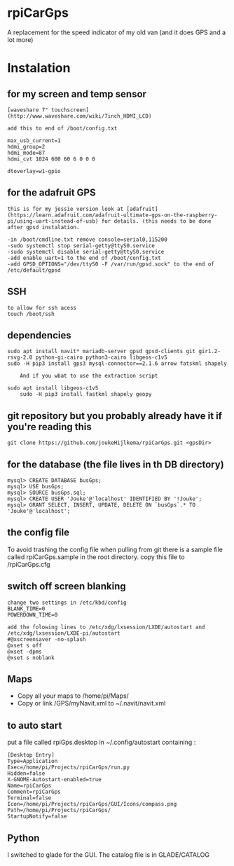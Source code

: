 # rpiCarGps
A replacement for the speed indicator of my old van (and it does GPS and a lot more)

# Instalation

## for my screen and temp sensor
	[waveshare 7" touchscreen](http://www.waveshare.com/wiki/7inch_HDMI_LCD)

	add this to end of /boot/config.txt

	max_usb_current=1
	hdmi_group=2
	hdmi_mode=87
	hdmi_cvt 1024 600 60 6 0 0 0
	
	dtoverlay=w1-gpio
	
## for the adafruit GPS

	this is for my jessie version look at [adafruit](https://learn.adafruit.com/adafruit-ultimate-gps-on-the-raspberry-pi/using-uart-instead-of-usb) for details. (this needs to be done after gpsd instalation.
	
	-in /boot/cmdline.txt remove console=serial0,115200
	-sudo systemctl stop serial-getty@ttyS0.service
	-sudo systemctl disable serial-getty@ttyS0.service
	-add enable_uart=1 to the end of /boot/config.txt
	-add GPSD_OPTIONS="/dev/ttyS0 -F /var/run/gpsd.sock" to the end of /etc/default/gpsd
	
## SSH

	to allow for ssh acess
	touch /boot/ssh

## dependencies
	sudo apt install navit* mariadb-server gpsd gpsd-clients git gir1.2-rsvg-2.0 python-gi-cairo python3-cairo libgeos-c1v5
	sudo -H pip3 install gps3 mysql-connector==2.1.6 arrow fatskml shapely

        And if you wbat to use the extraction script

	sudo apt install libgeos-c1v5
        sudo -H pip3 install fastkml shapely geopy
	
## git repository but you probably already have it if you're reading this

``` script
git clone https://github.com/joukeHijlkema/rpiCarGps.git <gpsDir>
```

## for the database (the file lives in th DB directory)
	mysql> CREATE DATABASE busGps;
	mysql> USE busGps;
	mysql> SOURCE busGps.sql;
	mysql> CREATE USER 'Jouke'@'localhost' IDENTIFIED BY '!Jouke';
	mysql> GRANT SELECT, INSERT, UPDATE, DELETE ON `busGps`.* TO 'Jouke'@'localhost';

## the config file
To avoid trashing the config file when pulling from git there is a sample file called rpiCarGps.sample in the root directory.
copy this file to <gpsDir>/rpiCarGps.cfg


## switch off screen blanking
	change two settings in /etc/kbd/config 
	BLANK_TIME=0
	POWERDOWN_TIME=0

	add the folowing lines to /etc/xdg/lxsession/LXDE/autostart and /etc/xdg/lxsession/LXDE-pi/autostart
	#@xscreensaver -no-splash
	@xset s off
	@xset -dpms
	@xset s noblank

## Maps
- Copy all your maps to /home/pi/Maps/
- Copy or link <gpsDir>/GPS/myNavit.xml to ~/.navit/navit.xml

## to auto start
put a file called rpiGps.desktop in ~/.config/autostart containing :


``` script
[Desktop Entry]
Type=Application
Exec=/home/pi/Projects/rpiCarGps/run.py
Hidden=false
X-GNOME-Autostart-enabled=true
Name=rpiCarGps
Comment=rpiCarGps
Terminal=false
Icon=/home/pi/Projects/rpiCarGps/GUI/Icons/compass.png
Path=/home/pi/Projects/rpiCarGps/
StartupNotify=false
```

## Python
I switched to glade for the GUI. The catalog file is in GLADE/CATALOG

